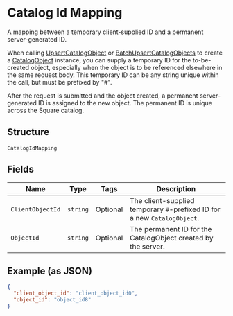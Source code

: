 
# Catalog Id Mapping

A mapping between a temporary client-supplied ID and a permanent server-generated ID.

When calling [UpsertCatalogObject](/doc/api/catalog.md#upsert-catalog-object) or
[BatchUpsertCatalogObjects](/doc/api/catalog.md#batch-upsert-catalog-objects) to
create a [CatalogObject](/doc/models/catalog-object.md) instance, you can supply
a temporary ID for the to-be-created object, especially when the object is to be referenced
elsewhere in the same request body. This temporary ID can be any string unique within
the call, but must be prefixed by "#".

After the request is submitted and the object created, a permanent server-generated ID is assigned
to the new object. The permanent ID is unique across the Square catalog.

## Structure

`CatalogIdMapping`

## Fields

| Name | Type | Tags | Description |
|  --- | --- | --- | --- |
| `ClientObjectId` | `string` | Optional | The client-supplied temporary `#`-prefixed ID for a new `CatalogObject`. |
| `ObjectId` | `string` | Optional | The permanent ID for the CatalogObject created by the server. |

## Example (as JSON)

```json
{
  "client_object_id": "client_object_id0",
  "object_id": "object_id8"
}
```

